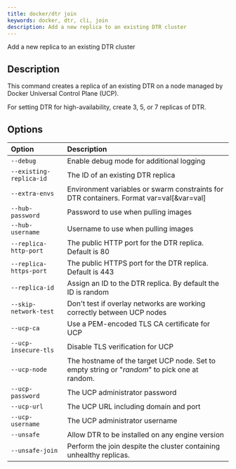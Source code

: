 ```yaml
---
title: docker/dtr join
keywords: docker, dtr, cli, join
description: Add a new replica to an existing DTR cluster
---
```


Add a new replica to an existing DTR cluster



## Description


This command creates a replica of an existing DTR on a node managed by
Docker Universal Control Plane (UCP).

For setting DTR for high-availability, create 3, 5, or 7 replicas of DTR.


## Options

| Option                    | Description                |
|:--------------------------|:---------------------------|
|`--debug`|Enable debug mode for additional logging|
|`--existing-replica-id`|The ID of an existing DTR replica|
|`--extra-envs`|Environment variables or swarm constraints for DTR containers. Format var=val[&var=val]|
|`--hub-password`|Password to use when pulling images|
|`--hub-username`|Username to use when pulling images|
|`--replica-http-port`|The public HTTP port for the DTR replica. Default is 80|
|`--replica-https-port`|The public HTTPS port for the DTR replica. Default is 443|
|`--replica-id`|Assign an ID to the DTR replica. By default the ID is random|
|`--skip-network-test`|Don't test if overlay networks are working correctly between UCP nodes|
|`--ucp-ca`|Use a PEM-encoded TLS CA certificate for UCP|
|`--ucp-insecure-tls`|Disable TLS verification for UCP|
|`--ucp-node`|The hostname of the target UCP node. Set to empty string or "_random_" to pick one at random.|
|`--ucp-password`|The UCP administrator password|
|`--ucp-url`|The UCP URL including domain and port|
|`--ucp-username`|The UCP administrator username|
|`--unsafe`|Allow DTR to be installed on any engine version|
|`--unsafe-join`|Perform the join despite the cluster containing unhealthy replicas.|

